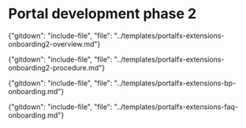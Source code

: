 # Portal development phase 2

{"gitdown": "include-file", "file": "../templates/portalfx-extensions-onboarding2-overview.md"}

{"gitdown": "include-file", "file": "../templates/portalfx-extensions-onboarding2-procedure.md"}

{"gitdown": "include-file", "file": "../templates/portalfx-extensions-bp-onboarding.md"}

{"gitdown": "include-file", "file": "../templates/portalfx-extensions-faq-onboarding.md"}


